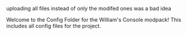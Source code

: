 uploading all files instead of only the modifed ones was a bad idea




Welcome to the Config Folder for the William's Console modpack!
This includes all config files for the project.
